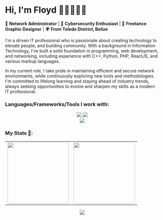 # Hi, I'm Floyd 👋🏽👨🏽‍💻    

<p>🔧 <strong>Network Administrator</strong> | 🔐 <strong>Cybersecurity Enthusiast</strong> | 🎨 <strong>Freelance Graphic Designer</strong> | 🌍 <strong>From Toledo District, Belize</strong></p>

<p> I'm a driven IT professional who is passionate about creating technology to elevate people, and building community. With a background in Information Technology, I've built a solid foundation in programming, web development, and networking, including experience with C++, Python, PHP, ReactJS, and various markup languages. </p>

<p> In my current role, I take pride in maintaining efficient and secure network environments, while continuously exploring new tools and methodologies. I'm committed to lifelong learning and staying ahead of industry trends, always seeking opportunities to evolve and sharpen my skills as a modern IT professional.</p>

<h3>Languages/Frameworks/Tools I work with:</h3>
<div align="center">
    <img src="https://skillicons.dev/icons?i=vscode,qt,github,stackoverflow,cpp,py,figma,javascript,html,css,react,bootstrap" />
    <img src="https://skillicons.dev/icons?i=linux,windows,aws,ubuntu,firebase,gcp,nodejs,mongodb,mysql,go,php,powershell" /><br>
    <img src="https://skillicons.dev/icons?i=ps,ai,pr,ae,xd,blender,discord" /><br>
</div>

<!--
<p> 
  <img alt="React" src="https://img.shields.io/badge/-React-45b8d8?style=flat-square&logo=react&logoColor=white" />
  <img alt="Docker" src="https://img.shields.io/badge/-Docker-46a2f1?style=flat-square&logo=docker&logoColor=white" />
  <img alt="github actions" src="https://img.shields.io/badge/-Github_Actions-2088FF?style=flat-square&logo=github-actions&logoColor=white" />
  <img alt="git" src="https://img.shields.io/badge/-Git-F05032?style=flat-square&logo=git&logoColor=white" />
  <img alt="html5" src="https://img.shields.io/badge/-HTML5-E34F26?style=flat-square&logo=html5&logoColor=white" />
  <img alt="Prettier" src="https://img.shields.io/badge/-Prettier-F7B93E?style=flat-square&logo=prettier&logoColor=white" />
  <img alt="MongoDB" src="https://img.shields.io/badge/-MongoDB-13aa52?style=flat-square&logo=mongodb&logoColor=white" />
  <img alt="Nodejs" src="https://img.shields.io/badge/-Nodejs-43853d?style=flat-square&logo=Node.js&logoColor=white" />
</p>
-->

<!-- [![trophy](https://github-profile-trophy.vercel.app/?username=jaesonnn&row=1&theme=onedark)](https://github.com/jaesonnn/github-profile-trophy) -->

### My Stats 🚀:

<table cellpadding="0">
  <tr style="padding: 0">
    <!-- GitHub Stats Card -->  
    <td valign="top"><img height="200" src="https://github-readme-stats.vercel.app/api?username=jaesonnn&show_icons=true&theme=radical#gh-dark-mode-only"/></td>
    <!-- GitHub Top Language Card -->
    <td valign="top"><img height="200" src="https://github-readme-stats.vercel.app/api/top-langs/?username=jaesonnn&layout=compact&theme=radical&custom_title=Languages"/></td>
  </tr>
</table>

<p align="center">
  <img src="https://github-readme-streak-stats.herokuapp.com?user=jaesonnn&&theme=dark&show_icons=true)](https://git.io/streak-stats" />  
